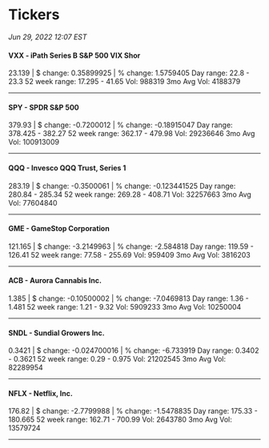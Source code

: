 # Tickers
*Jun 29, 2022 12:07 EST*

#### VXX - iPath Series B S&P 500 VIX Shor
23.139 | $ change: 0.35899925 | % change: 1.5759405
Day range: 22.8 - 23.3 52 week range: 17.295 - 41.65
Vol: 988319 3mo Avg Vol: 4188379

---

#### SPY - SPDR S&P 500
379.93 | $ change: -0.7200012 | % change: -0.18915047
Day range: 378.425 - 382.27 52 week range: 362.17 - 479.98
Vol: 29236646 3mo Avg Vol: 100913009

---

#### QQQ - Invesco QQQ Trust, Series 1
283.19 | $ change: -0.3500061 | % change: -0.123441525
Day range: 280.84 - 285.34 52 week range: 269.28 - 408.71
Vol: 32257663 3mo Avg Vol: 77604840

---

#### GME - GameStop Corporation
121.165 | $ change: -3.2149963 | % change: -2.584818
Day range: 119.59 - 126.41 52 week range: 77.58 - 255.69
Vol: 959409 3mo Avg Vol: 3816203

---

#### ACB - Aurora Cannabis Inc.
1.385 | $ change: -0.10500002 | % change: -7.0469813
Day range: 1.36 - 1.481 52 week range: 1.21 - 9.32
Vol: 5909233 3mo Avg Vol: 10250004

---

#### SNDL - Sundial Growers Inc.
0.3421 | $ change: -0.024700016 | % change: -6.733919
Day range: 0.3402 - 0.3621 52 week range: 0.29 - 0.975
Vol: 21202545 3mo Avg Vol: 82289954

---

#### NFLX - Netflix, Inc.
176.82 | $ change: -2.7799988 | % change: -1.5478835
Day range: 175.33 - 180.665 52 week range: 162.71 - 700.99
Vol: 2643780 3mo Avg Vol: 13579724

---

